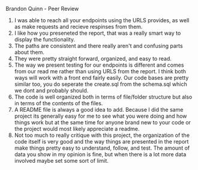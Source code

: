 Brandon Quinn - Peer Review
1. I was able to reach all your endpoints using the URLS provides, as well as make requests and recieve respinses from them.
2. I like how you preseneted the report, that was a really smart way to display the functionality.
3. The paths are consistent and there really aren't and confusing parts about them.
4. They were pretty straight forward, organized, and easy to read.
5. The way we present testing for our endpoints is different and comes from our read me rather than using URLS from the report. I think both ways will work with a front end fairly easily. Our code bases are pretty similar too, you do seperate the create.sql from the schema.sql which we dont and probably should.
6. The code is well organized both in terms of file/folder structure but also in terms of the contents of the files.
7. A README file is always a good idea to add. Because I did the same project its generally easy for me to see what you were doing and how things work but at the same time for anyone brand new to your code or the project would most likely appreciate a readme.
8. Not too much to really critique with this project, the organization of the code itself is very good and the way things are presented in the report make things pretty easy to understand, follow, and test. The amount of data you show in my opinion is fine, but when there is a lot more data involved maybe set some sort of limit.
